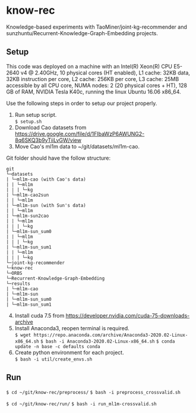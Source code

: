 # know-rec
Knowledge-based experiments with TaoMiner/joint-kg-recommender and sunzhuntu/Recurrent-Knowledge-Graph-Embedding projects.

## Setup

This code was deployed on a machine with an Intel(R) Xeon(R) CPU E5-2640 v4 @ 2.40GHz, 10 physical cores (HT enabled), L1 cache: 32KB data, 32KB instruction per core, L2 cache: 256KB per core,  L3 cache: 25MB accessible by all CPU core, NUMA nodes: 2 (20 physical cores + HT), 128 GB of RAM, NVIDIA Tesla K40c, running the linux Ubuntu 16.06 x86_64.

Use the following steps in order to setup our project properly.

1. Run setup script.<br />
`$ setup.sh`
2. Download Cao datasets from https://drive.google.com/file/d/1FIbaWzP6AWUNG2-8q6SKQ3b9yTiiLvGW/view<br />
3. Move Cao's ml1m data to ~/git/datasets/ml1m-cao.<br />

Git folder should have the follow structure:

```
git
└─datasets
| └─ml1m-cao (with Cao's data)
| | └─ml1m
| | | └─kg
| └─ml1m-cao2sun
| | └─ml1m
| └─ml1m-sun (with Sun's data)
| | └─ml1m
| └─ml1m-sun2cao
| | └─ml1m
| | | └─kg
| └─ml1m-sun_sum0
| | └─ml1m
| | | └─kg
| └─ml1m-sun_sum1
| | └─ml1m
| | | └─kg
└─joint-kg-recommender
└─know-rec
└─ORBS
└─Recurrent-Knowledge-Graph-Embedding
└─results
| └─ml1m-cao
| └─ml1m-sun
| └─ml1m-sun_sum0
| └─ml1m-sun_sum1
```

4. Install cuda 7.5 from https://developer.nvidia.com/cuda-75-downloads-archive<br />
5. Install Anaconda3, reopen terminal is required.<br />
`$ wget https://repo.anaconda.com/archive/Anaconda3-2020.02-Linux-x86_64.sh`
`$ bash -i Anaconda3-2020.02-Linux-x86_64.sh`
`$ conda update -n base -c defaults conda`
6. Create python environment for each project.<br />
`$ bash -i util/create_envs.sh`

## Run

`$ cd ~/git/know-rec/preprocess/`
`$ bash -i preprocess_crossvalid.sh`

`$ cd ~/git/know-rec/run/`
`$ bash -i run_ml1m-crossvalid.sh`
